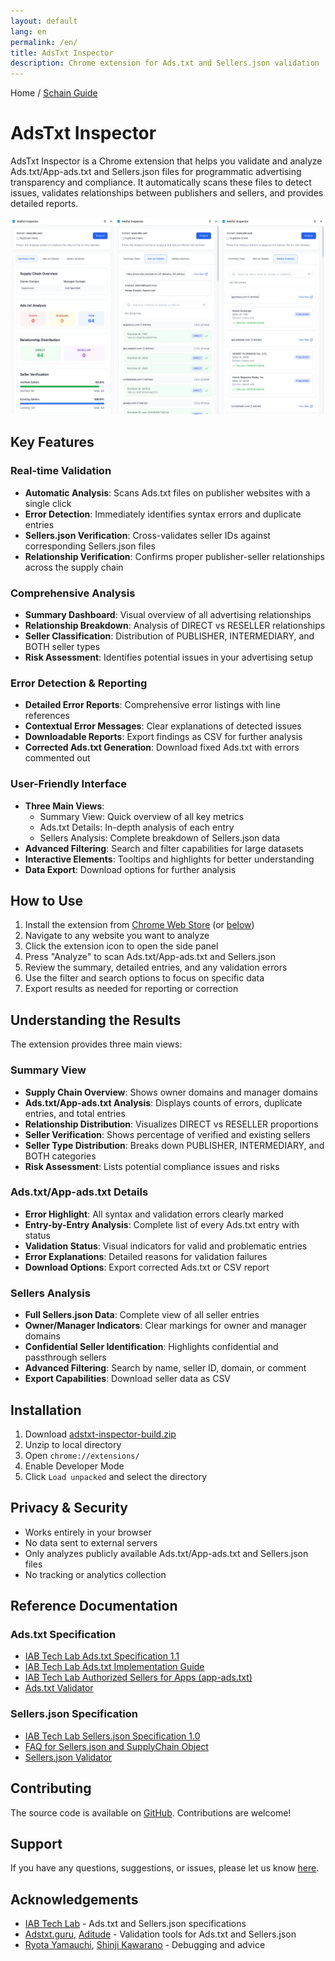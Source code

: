 ```yaml
---
layout: default
lang: en
permalink: /en/
title: AdsTxt Inspector
description: Chrome extension for Ads.txt and Sellers.json validation
---
```


Home / [Schain Guide](./schain-guide)

# AdsTxt Inspector

AdsTxt Inspector is a Chrome extension that helps you validate and analyze Ads.txt/App-ads.txt and Sellers.json files for programmatic advertising transparency and compliance. It automatically scans these files to detect issues, validates relationships between publishers and sellers, and provides detailed reports.

![AdsTxt Inspector](../images/adstxt-inspector-en.png)

## Key Features

### Real-time Validation

- **Automatic Analysis**: Scans Ads.txt files on publisher websites with a single click
- **Error Detection**: Immediately identifies syntax errors and duplicate entries
- **Sellers.json Verification**: Cross-validates seller IDs against corresponding Sellers.json files
- **Relationship Verification**: Confirms proper publisher-seller relationships across the supply chain

### Comprehensive Analysis

- **Summary Dashboard**: Visual overview of all advertising relationships
- **Relationship Breakdown**: Analysis of DIRECT vs RESELLER relationships
- **Seller Classification**: Distribution of PUBLISHER, INTERMEDIARY, and BOTH seller types
- **Risk Assessment**: Identifies potential issues in your advertising setup

### Error Detection & Reporting

- **Detailed Error Reports**: Comprehensive error listings with line references
- **Contextual Error Messages**: Clear explanations of detected issues
- **Downloadable Reports**: Export findings as CSV for further analysis
- **Corrected Ads.txt Generation**: Download fixed Ads.txt with errors commented out

### User-Friendly Interface

- **Three Main Views**:
  - Summary View: Quick overview of all key metrics
  - Ads.txt Details: In-depth analysis of each entry
  - Sellers Analysis: Complete breakdown of Sellers.json data
- **Advanced Filtering**: Search and filter capabilities for large datasets
- **Interactive Elements**: Tooltips and highlights for better understanding
- **Data Export**: Download options for further analysis

## How to Use

1. Install the extension from [Chrome Web Store](https://chrome.google.com/webstore/detail/bgojlbkldapcmiimeafldjghcnbgcjha) (or [below](#installation))
2. Navigate to any website you want to analyze
3. Click the extension icon to open the side panel
4. Press "Analyze" to scan Ads.txt/App-ads.txt and Sellers.json
5. Review the summary, detailed entries, and any validation errors
6. Use the filter and search options to focus on specific data
7. Export results as needed for reporting or correction

## Understanding the Results

The extension provides three main views:

### Summary View

- **Supply Chain Overview**: Shows owner domains and manager domains
- **Ads.txt/App-ads.txt Analysis**: Displays counts of errors, duplicate entries, and total entries
- **Relationship Distribution**: Visualizes DIRECT vs RESELLER proportions
- **Seller Verification**: Shows percentage of verified and existing sellers
- **Seller Type Distribution**: Breaks down PUBLISHER, INTERMEDIARY, and BOTH categories
- **Risk Assessment**: Lists potential compliance issues and risks

### Ads.txt/App-ads.txt Details

- **Error Highlight**: All syntax and validation errors clearly marked
- **Entry-by-Entry Analysis**: Complete list of every Ads.txt entry with status
- **Validation Status**: Visual indicators for valid and problematic entries
- **Error Explanations**: Detailed reasons for validation failures
- **Download Options**: Export corrected Ads.txt or CSV report

### Sellers Analysis

- **Full Sellers.json Data**: Complete view of all seller entries
- **Owner/Manager Indicators**: Clear markings for owner and manager domains
- **Confidential Seller Identification**: Highlights confidential and passthrough sellers
- **Advanced Filtering**: Search by name, seller ID, domain, or comment
- **Export Capabilities**: Download seller data as CSV

## Installation

1. Download [adstxt-inspector-build.zip](https://github.com/miyaichi/adstxt-Inspector/releases/tag/latest-build)
2. Unzip to local directory
3. Open `chrome://extensions/`
4. Enable Developer Mode
5. Click `Load unpacked` and select the directory

## Privacy & Security

- Works entirely in your browser
- No data sent to external servers
- Only analyzes publicly available Ads.txt/App-ads.txt and Sellers.json files
- No tracking or analytics collection

## Reference Documentation

### Ads.txt Specification

- [IAB Tech Lab Ads.txt Specification 1.1](https://iabtechlab.com/wp-content/uploads/2022/04/Ads.txt-1.1.pdf)
- [IAB Tech Lab Ads.txt Implementation Guide](https://iabtechlab.com/wp-content/uploads/2022/04/Ads.txt-1.1-Implementation-Guide.pdf)
- [IAB Tech Lab Authorized Sellers for Apps (app-ads.txt)](https://iabtechlab.com/wp-content/uploads/2019/03/app-ads.txt-v1.0-final-.pdf)
- [Ads.txt Validator](https://adstxt.guru/validator/)

### Sellers.json Specification

- [IAB Tech Lab Sellers.json Specification 1.0](https://iabtechlab.com/wp-content/uploads/2019/07/Sellers.json_Final.pdf)
- [FAQ for Sellers.json and SupplyChain Object](https://iabtechlab.com/wp-content/uploads/2019/07/Sellers.json_Final.pdf)
- [Sellers.json Validator](https://www.aditude.com/tools/sellers-json-validator)

## Contributing

The source code is available on [GitHub](https://github.com/miyaichi/adstxt-Inspector). Contributions are welcome!

## Support

If you have any questions, suggestions, or issues, please let us know [here](https://github.com/miyaichi/adstxt-Inspector/issues).

## Acknowledgements

- [IAB Tech Lab](https://iabtechlab.com/) - Ads.txt and Sellers.json specifications
- [Adstxt.guru](https://adstxt.guru/), [Aditude](https://www.aditude.com/) - Validation tools for Ads.txt and Sellers.json
- [Ryota Yamauchi](https://www.facebook.com/ryotayamauchiwj), [Shinji Kawarano](https://www.facebook.com/kawarano) - Debugging and advice